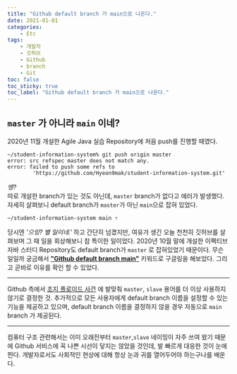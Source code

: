 ```yaml
---
title: "Github default branch 가 main으로 나온다."
date: 2021-01-01
categories:
    - Etc
tags:
    - 개발자
    - 깃허브
    - Github
    - branch
    - Git
toc: false
toc_sticky: true
toc_label: "Github default branch 가 main으로 나온다."
---
```

## `master` 가 아니라 `main` 이네?
2020년 11월 개설한 Agile Java 실습 Repository에 처음 push를 진행할 때였다. 

```
~/student-information-system% git push origin master
error: src refspec master does not match any.
error: failed to push some refs to
        'https://github.com/Hyeon9mak/student-information-system.git'
```

*엥?*  
따로 개설한 branch가 있는 것도 아닌데, `master` branch가 없다고 에러가 발생했다. 
자세히 살펴보니 default branch가 `master`가 아닌 `main`으로 잡혀 있었다.

```
~/student-information-system main ⇡
```

당시엔 *'으잉? 별 일이네.'* 하고 간단히 넘겼지만, 여유가 생긴 오늘 천천히 깃허브를 살펴보며 
그 때 일을 회상해보니 참 특이한 일이었다. 2020년 10월 말에 개설한 이펙티브 자바 스터디 
Repository도 default branch가 `master` 로 잡혀있었기 때문이다. 
무슨 일일까 궁금해서 **["Github default branch main"](https://www.google.com/search?newwindow=1&ei=FbHuX5itLIio-QaPsLKwAw&q=Github+default+branch+main&oq=Github+default+branch+main&gs_lcp=CgZwc3ktYWIQAzICCAAyAggAMgIIADIGCAAQCBAeMgYIABAIEB46BQgAEM0CUL_vLVi_7y1gt4MuaAFwAHgAgAGHAogBoQOSAQUwLjEuMZgBAKABAqABAaoBB2d3cy13aXrAAQE&sclient=psy-ab&ved=0ahUKEwjYi-es_vntAhUIVN4KHQ-YDDYQ4dUDCA0&uact=5)** 키워드로 구글링을 해보았다. 
그리고 곧바로 이유를 확인 할 수 있었다.  

---
  
Github 측에서 [조지 플로이드 사건](https://ko.wikipedia.org/wiki/%EC%A1%B0%EC%A7%80_%ED%94%8C%EB%A1%9C%EC%9D%B4%EB%93%9C_%EC%82%AC%EB%A7%9D_%EC%82%AC%EA%B1%B4) 
에 발맞춰 `master`, `slave` 용어를 더 이상 사용하지 않기로 결정한 것. 
추가적으로 모든 사용자에게 default branch 이름을 설정할 수 있는 기능을 제공하고 있으며, 
default branch 이름을 결정하지 않을 경우 자동으로 `main` branch 가 제공된다.

---

컴퓨터 구조 관련해서는 이미 오래전부터 `master`,`slave` 네이밍이 자주 쓰여 왔기 때문에 
Github 서비스에 꼭 나쁜 시선이 닿지는 않았을 것인데, 발 빠르게 대응한 것이 눈에 띈다. 
개발자로서도 사회적인 현상에 대해 항상 눈과 귀를 열어두어야 하는구나를 배운다.